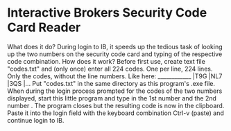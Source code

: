 # Interactive Brokers Security Code Card Reader

What does it do?
  During login to IB, it speeds up the tedious task of looking up the
  two numbers on the security code card and typing of the respective
  code combination.
How does it work?
  Before first use, create text file "codes.txt" and (only once) enter
  all 224 codes. One per line, 224 lines. Only the codes, without the
  line numbers. Like here:    ____________
                             |T9G
                             |NL7
                             |3QS
                             |...
  Put "codes.txt" in the same directory as this program's .exe file.
  When during the login process prompted for the codes of the two
  numbers displayed, start this little program and type in the 1st
  number <enter> and the 2nd number <enter>. The program closes but the
  resulting code is now in the clipboard. Paste it into the login field
  with the keyboard combination Ctrl-v (paste) and continue login to IB.
